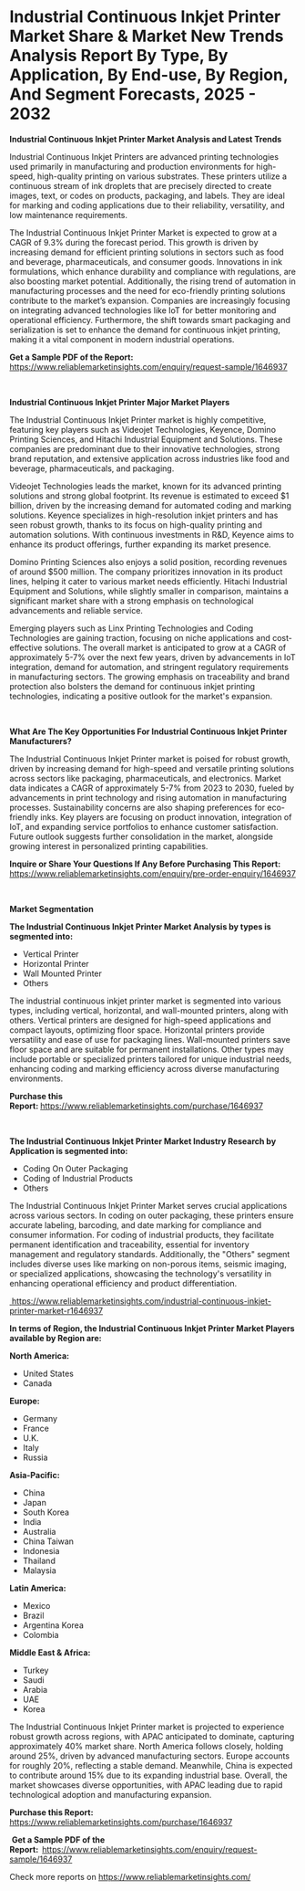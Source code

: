 <p><h1>Industrial Continuous Inkjet Printer Market Share & Market New Trends Analysis Report By Type, By Application, By End-use, By Region, And Segment Forecasts, 2025 - 2032</h1></p><p><strong>Industrial Continuous Inkjet Printer Market Analysis and Latest Trends</strong></p>
<p><p>Industrial Continuous Inkjet Printers are advanced printing technologies used primarily in manufacturing and production environments for high-speed, high-quality printing on various substrates. These printers utilize a continuous stream of ink droplets that are precisely directed to create images, text, or codes on products, packaging, and labels. They are ideal for marking and coding applications due to their reliability, versatility, and low maintenance requirements.</p><p>The Industrial Continuous Inkjet Printer Market is expected to grow at a CAGR of 9.3% during the forecast period. This growth is driven by increasing demand for efficient printing solutions in sectors such as food and beverage, pharmaceuticals, and consumer goods. Innovations in ink formulations, which enhance durability and compliance with regulations, are also boosting market potential. Additionally, the rising trend of automation in manufacturing processes and the need for eco-friendly printing solutions contribute to the market’s expansion. Companies are increasingly focusing on integrating advanced technologies like IoT for better monitoring and operational efficiency. Furthermore, the shift towards smart packaging and serialization is set to enhance the demand for continuous inkjet printing, making it a vital component in modern industrial operations.</p></p>
<p><strong>Get a Sample PDF of the Report:&nbsp;</strong> <a href="https://www.reliablemarketinsights.com/enquiry/request-sample/1646937?utm_campaign=3204&utm_medium=2&utm_source=Github&utm_content=ia&utm_term=11042025&utm_id=industrial-continuous-inkjet-printer">https://www.reliablemarketinsights.com/enquiry/request-sample/1646937</a></p>
<p>&nbsp;</p>
<p><strong>Industrial Continuous Inkjet Printer Major Market Players</strong></p>
<p><p>The Industrial Continuous Inkjet Printer market is highly competitive, featuring key players such as Videojet Technologies, Keyence, Domino Printing Sciences, and Hitachi Industrial Equipment and Solutions. These companies are predominant due to their innovative technologies, strong brand reputation, and extensive application across industries like food and beverage, pharmaceuticals, and packaging. </p><p>Videojet Technologies leads the market, known for its advanced printing solutions and strong global footprint. Its revenue is estimated to exceed $1 billion, driven by the increasing demand for automated coding and marking solutions. Keyence specializes in high-resolution inkjet printers and has seen robust growth, thanks to its focus on high-quality printing and automation solutions. With continuous investments in R&D, Keyence aims to enhance its product offerings, further expanding its market presence.</p><p>Domino Printing Sciences also enjoys a solid position, recording revenues of around $500 million. The company prioritizes innovation in its product lines, helping it cater to various market needs efficiently. Hitachi Industrial Equipment and Solutions, while slightly smaller in comparison, maintains a significant market share with a strong emphasis on technological advancements and reliable service.</p><p>Emerging players such as Linx Printing Technologies and Coding Technologies are gaining traction, focusing on niche applications and cost-effective solutions. The overall market is anticipated to grow at a CAGR of approximately 5-7% over the next few years, driven by advancements in IoT integration, demand for automation, and stringent regulatory requirements in manufacturing sectors. The growing emphasis on traceability and brand protection also bolsters the demand for continuous inkjet printing technologies, indicating a positive outlook for the market's expansion.</p></p>
<p>&nbsp;</p>
<p><strong>What Are The Key Opportunities For Industrial Continuous Inkjet Printer Manufacturers?</strong></p>
<p><p>The Industrial Continuous Inkjet Printer market is poised for robust growth, driven by increasing demand for high-speed and versatile printing solutions across sectors like packaging, pharmaceuticals, and electronics. Market data indicates a CAGR of approximately 5-7% from 2023 to 2030, fueled by advancements in print technology and rising automation in manufacturing processes. Sustainability concerns are also shaping preferences for eco-friendly inks. Key players are focusing on product innovation, integration of IoT, and expanding service portfolios to enhance customer satisfaction. Future outlook suggests further consolidation in the market, alongside growing interest in personalized printing capabilities.</p></p>
<p><strong>Inquire or Share Your Questions If Any Before Purchasing This Report:</strong> <a href="https://www.reliablemarketinsights.com/enquiry/pre-order-enquiry/1646937?utm_campaign=3204&utm_medium=2&utm_source=Github&utm_content=ia&utm_term=11042025&utm_id=industrial-continuous-inkjet-printer">https://www.reliablemarketinsights.com/enquiry/pre-order-enquiry/1646937</a></p>
<p>&nbsp;</p>
<p><strong>Market Segmentation</strong></p>
<p><strong>The Industrial Continuous Inkjet Printer Market Analysis by types is segmented into:</strong></p>
<p><ul><li>Vertical Printer</li><li>Horizontal Printer</li><li>Wall Mounted Printer</li><li>Others</li></ul></p>
<p><p>The industrial continuous inkjet printer market is segmented into various types, including vertical, horizontal, and wall-mounted printers, along with others. Vertical printers are designed for high-speed applications and compact layouts, optimizing floor space. Horizontal printers provide versatility and ease of use for packaging lines. Wall-mounted printers save floor space and are suitable for permanent installations. Other types may include portable or specialized printers tailored for unique industrial needs, enhancing coding and marking efficiency across diverse manufacturing environments.</p></p>
<p><strong>Purchase this Report:&nbsp;</strong><a href="https://www.reliablemarketinsights.com/purchase/1646937?utm_campaign=3204&utm_medium=2&utm_source=Github&utm_content=ia&utm_term=11042025&utm_id=industrial-continuous-inkjet-printer">https://www.reliablemarketinsights.com/purchase/1646937</a></p>
<p>&nbsp;</p>
<p><strong>The Industrial Continuous Inkjet Printer Market Industry Research by Application is segmented into:</strong></p>
<p><ul><li>Coding On Outer Packaging</li><li>Coding of Industrial Products</li><li>Others</li></ul></p>
<p><p>The Industrial Continuous Inkjet Printer Market serves crucial applications across various sectors. In coding on outer packaging, these printers ensure accurate labeling, barcoding, and date marking for compliance and consumer information. For coding of industrial products, they facilitate permanent identification and traceability, essential for inventory management and regulatory standards. Additionally, the "Others" segment includes diverse uses like marking on non-porous items, seismic imaging, or specialized applications, showcasing the technology's versatility in enhancing operational efficiency and product differentiation.</p></p>
<p><a href="https://www.reliablemarketinsights.com/industrial-continuous-inkjet-printer-market-r1646937?utm_campaign=3204&utm_medium=2&utm_source=Github&utm_content=ia&utm_term=11042025&utm_id=industrial-continuous-inkjet-printer">&nbsp;https://www.reliablemarketinsights.com/industrial-continuous-inkjet-printer-market-r1646937</a></p>
<p><strong>In terms of Region, the Industrial Continuous Inkjet Printer Market Players available by Region are:</strong></p>
<p>
    <p> <strong> North America: </strong>
        <ul>
            <li>United States</li>
            <li>Canada</li>
        </ul>
        </p> 
    <p> <strong> Europe: </strong>
        <ul>
            <li>Germany</li>
            <li>France</li>
            <li>U.K.</li>
            <li>Italy</li>
            <li>Russia</li>
        </ul>
        </p> 
    <p> <strong> Asia-Pacific: </strong>
        <ul>
            <li>China</li>
            <li>Japan</li>
            <li>South Korea</li>
            <li>India</li>
            <li>Australia</li>
            <li>China Taiwan</li>
            <li>Indonesia</li>
            <li>Thailand</li>
            <li>Malaysia</li>
        </ul>
        </p> 
    <p> <strong> Latin America: </strong>
        <ul>
            <li>Mexico</li>
            <li>Brazil</li>
            <li>Argentina Korea</li>
            <li>Colombia</li>
        </ul>
        </p> 
    <p> <strong> Middle East & Africa: </strong>
        <ul>
            <li>Turkey</li>
            <li>Saudi</li>
            <li>Arabia</li>
            <li>UAE</li>
            <li>Korea</li>
        </ul>
    </p>
    </p>
<p><p>The Industrial Continuous Inkjet Printer market is projected to experience robust growth across regions, with APAC anticipated to dominate, capturing approximately 40% market share. North America follows closely, holding around 25%, driven by advanced manufacturing sectors. Europe accounts for roughly 20%, reflecting a stable demand. Meanwhile, China is expected to contribute around 15% due to its expanding industrial base. Overall, the market showcases diverse opportunities, with APAC leading due to rapid technological adoption and manufacturing expansion.</p></p>
<p><strong>Purchase this Report: </strong><a href="https://www.reliablemarketinsights.com/purchase/1646937?utm_campaign=3204&utm_medium=2&utm_source=Github&utm_content=ia&utm_term=11042025&utm_id=industrial-continuous-inkjet-printer">https://www.reliablemarketinsights.com/purchase/1646937</a></p>
<p>&nbsp;<strong>Get a Sample PDF of the Report:&nbsp;&nbsp;</strong><a href="https://www.reliablemarketinsights.com/enquiry/request-sample/1646937?utm_campaign=3204&utm_medium=2&utm_source=Github&utm_content=ia&utm_term=11042025&utm_id=industrial-continuous-inkjet-printer">https://www.reliablemarketinsights.com/enquiry/request-sample/1646937</a></p>
<p><strong></strong></p>
<p>Check more reports on <a href="https://www.reliablemarketinsights.com/?utm_campaign=3204&utm_medium=2&utm_source=Github&utm_content=ia&utm_term=11042025&utm_id=industrial-continuous-inkjet-printer">https://www.reliablemarketinsights.com/</a></p>